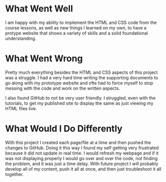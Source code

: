 # What Went Well
I am happy with my ability to implement the HTML and CSS code from the course lessons, as well as new things I learned on my own, to have a protype website that shows a variety of skills and a solid foundational understanding. 




# What Went Wrong
 Pretty much everything besides the HTML and CSS aspects of this project was a struggle. I had a very hard time writing the supporting documents to go along with my prototype website and ofte had to force myself to stop messing with the code and work on the written aspects. 
 
 I also found GitHub to not be very user friendly. I struggled, even with the tutorials, to get my published site to display the same as just viewing my HTML files live. 




# What Would I Do Differently
With this project I created each page/file at a time and then pushed the changes to GitHub. Doing it this way I found my self getting very frustrated because it did not update in real time. I would refresh my webpage and if it was not displaying properly I would go over and over the code, not finding the problem, and it was just a time delay. With future project I will probably develop all of my content, push it all at once, and then just troubleshoot it all together. 
